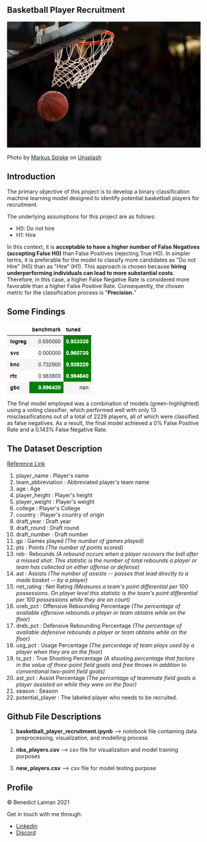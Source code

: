 ## Basketball Player Recruitment


![markus](pic/markus.JPG)


Photo by [Markus Spiske](https://unsplash.com/@neonbrand) on [Unsplash](https://unsplash.com/photos/BfphcCvhl6E)

## Introduction

The primary objective of this project is to develop a binary classification machine learning model designed to identify potential basketball players for recruitment. 

The underlying assumptions for this project are as follows:

- H0: Do not hire
- H1: Hire

In this context, it is **acceptable to have a higher number of False Negatives (accepting False H0)** than False Positives (rejecting True H0). In simpler terms, it is preferable for the model to classify more candidates as "Do not Hire" (H0) than as "Hire" (H1). This approach is chosen because **hiring underperforming individuals can lead to more substantial costs**. Therefore, in this case, a higher False Negative Rate is considered more favorable than a higher False Positive Rate. Consequently, the chosen metric for the classification process is "**Precision.**"

## Some Findings

![highlighted_df](pic/highlighted_df.png)

The final model employed was a combination of models (green-highlighted) using a voting classifier, which performed well with only 13 misclassifications out of a total of 2229 players, all of which were classified as false negatives. As a result, the final model achieved a 0% False Positive Rate and a 0.143% False Negative Rate.

## The Dataset Description

[Reference Link](https://www.nba.com/stats/help/glossary#astpct)

1. player_name        : Player's name
2. team_abbreviation  : Abbreviated player's team name
3. age                : Age
4. player_height      : Player's height
5. player_weight      : Player's weight
6. college            : Player's College
7. country            : Player's country of origin
8. draft_year         : Draft year
9. draft_round        : Draft round
10. draft_number      : Draft number
11. gp                : Games played *(The number of games played)*
12. pts               : Points *(The number of points scored)*
13. reb               : Rebounds *(A rebound occurs when a player recovers the ball after a missed shot. This statistic is the number of total rebounds a player or team has collected on either offense or defense)*
14. ast               : Assists *(The number of assists -- passes that lead directly to a made basket -- by a player)*
15. net_rating        : Net Rating *(Measures a team's point differential per 100 possessions. On player level this statistic is the team's point differential per 100 possessions while they are on court)*
16. oreb_pct          : Offensive Rebounding Percentage *(The percentage of available offensive rebounds a player or team obtains while on the floor)*
17. dreb_pct          : Defensive Rebounding Percentage *(The percentage of available defensive rebounds a player or team obtains while on the floor)*
18. usg_pct           : Usage Percentage *(The percentage of team plays used by a player when they are on the floor)*
19. ts_pct            : True Shooting Percentage *(A shooting percentage that factors in the value of three-point field goals and free throws in addition to conventional two-point field goals)*
20. ast_pct           : Assist Percentage *(The percentage of teammate field goals a player assisted on while they were on the floor)*
21. season            : Season
22. potential_player  : The labeled player who needs to be recruited.

## Github File Descriptions

1. __basketball_player_recruitment.ipynb__ --> notebook file containing data preprocessing, visualization, and modelling process

2. **nba_players.csv** --> csv file for visualization and model training purposes

3. **new_players.csv**  --> csv file for model testing purpose

## Profile

© Benedict Laiman 2021

Get in touch with me through:

- [Linkedin](https://www.linkedin.com/in/benedict-laiman-60401319a/)
- [Discord](https://discordapp.com/users/525654231940857867/)